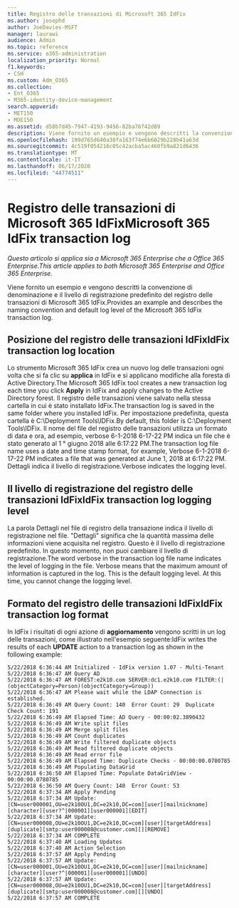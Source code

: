 ```yaml
---
title: Registro delle transazioni di Microsoft 365 IdFix
ms.author: josephd
author: JoeDavies-MSFT
manager: laurawi
audience: Admin
ms.topic: reference
ms.service: o365-administration
localization_priority: Normal
f1.keywords:
- CSH
ms.custom: Adm_O365
ms.collection:
- Ent_O365
- M365-identity-device-management
search.appverid:
- MET150
- MOE150
ms.assetid: d58b7d45-7947-4193-9456-82ba76f42d89
description: Viene fornito un esempio e vengono descritti la convenzione di denominazione e il livello di registrazione predefinito del registro delle transazioni di Microsoft 365 IdFix.
ms.openlocfilehash: 199d765d640a30fa163f74e6b6029b228b41a63d
ms.sourcegitcommit: 4c519f054216c05c42acba5ac460fb9a821d6436
ms.translationtype: MT
ms.contentlocale: it-IT
ms.lasthandoff: 06/17/2020
ms.locfileid: "44774511"
---
```

# <a name="microsoft-365-idfix-transaction-log"></a><span data-ttu-id="4469b-103">Registro delle transazioni di Microsoft 365 IdFix</span><span class="sxs-lookup"><span data-stu-id="4469b-103">Microsoft 365 IdFix transaction log</span></span>

<span data-ttu-id="4469b-104">*Questo articolo si applica sia a Microsoft 365 Enterprise che a Office 365 Enterprise.*</span><span class="sxs-lookup"><span data-stu-id="4469b-104">*This article applies to both Microsoft 365 Enterprise and Office 365 Enterprise.*</span></span>

<span data-ttu-id="4469b-105">Viene fornito un esempio e vengono descritti la convenzione di denominazione e il livello di registrazione predefinito del registro delle transazioni di Microsoft 365 IdFix.</span><span class="sxs-lookup"><span data-stu-id="4469b-105">Provides an example and describes the naming convention and default log level of the Microsoft 365 IdFix transaction log.</span></span>
  
## <a name="idfix-transaction-log-location"></a><span data-ttu-id="4469b-106">Posizione del registro delle transazioni IdFix</span><span class="sxs-lookup"><span data-stu-id="4469b-106">IdFix transaction log location</span></span>

<span data-ttu-id="4469b-107">Lo strumento Microsoft 365 IdFix crea un nuovo log delle transazioni ogni volta che si fa clic su **applica** in IdFix e si applicano modifiche alla foresta di Active Directory.</span><span class="sxs-lookup"><span data-stu-id="4469b-107">The Microsoft 365 IdFix tool creates a new transaction log each time you click **Apply** in IdFix and apply changes to the Active Directory forest.</span></span> <span data-ttu-id="4469b-108">Il registro delle transazioni viene salvato nella stessa cartella in cui è stato installato IdFix.</span><span class="sxs-lookup"><span data-stu-id="4469b-108">The transaction log is saved in the same folder where you installed IdFix.</span></span> <span data-ttu-id="4469b-109">Per impostazione predefinita, questa cartella è C:\Deployment Tools\IDFix.</span><span class="sxs-lookup"><span data-stu-id="4469b-109">By default, this folder is C:\Deployment Tools\IDFix.</span></span> <span data-ttu-id="4469b-110">Il nome del file del registro delle transazioni utilizza un formato di data e ora, ad esempio, verbose 6-1-2018 6-17-22 PM indica un file che è stato generato al 1 ° giugno 2018 alle 6:17:22 PM.</span><span class="sxs-lookup"><span data-stu-id="4469b-110">The transaction log file name uses a date and time stamp format, for example, Verbose 6-1-2018 6-17-22 PM indicates a file that was generated at June 1, 2018 at 6:17:22 PM.</span></span> <span data-ttu-id="4469b-111">Dettagli indica il livello di registrazione.</span><span class="sxs-lookup"><span data-stu-id="4469b-111">Verbose indicates the logging level.</span></span> 
  
## <a name="idfix-transaction-log-logging-level"></a><span data-ttu-id="4469b-112">Il livello di registrazione del registro delle transazioni IdFix</span><span class="sxs-lookup"><span data-stu-id="4469b-112">IdFix transaction log logging level</span></span>

<span data-ttu-id="4469b-p102">La parola Dettagli nel file di registro della transazione indica il livello di registrazione nel file. "Dettagli" significa che la quantità massima delle informazioni viene acquisita nel registro. Questo è il livello di registrazione predefinito. In questo momento, non puoi cambiare il livello di registrazione.</span><span class="sxs-lookup"><span data-stu-id="4469b-p102">The word verbose in the transaction log file name indicates the level of logging in the file. Verbose means that the maximum amount of information is captured in the log. This is the default logging level. At this time, you cannot change the logging level.</span></span>
  
## <a name="idfix-transaction-log-format"></a><span data-ttu-id="4469b-117">Formato del registro delle transazioni IdFix</span><span class="sxs-lookup"><span data-stu-id="4469b-117">IdFix transaction log format</span></span>

<span data-ttu-id="4469b-118">In IdFix i risultati di ogni azione di **aggiornamento** vengono scritti in un log delle transazioni, come illustrato nell'esempio seguente:</span><span class="sxs-lookup"><span data-stu-id="4469b-118">IdFix writes the results of each **UPDATE** action to a transaction log as shown in the following example:</span></span>
  
```
5/22/2018 6:36:44 AM Initialized - IdFix version 1.07 - Multi-Tenant
5/22/2018 6:36:47 AM Query AD
5/22/2018 6:36:47 AM FOREST:e2k10.com SERVER:dc1.e2k10.com FILTER:(|(objectCategory=Person)(objectCategory=Group))
5/22/2018 6:36:47 AM Please wait while the LDAP Connection is established.
5/22/2018 6:36:49 AM Query Count: 140  Error Count: 29  Duplicate Check Count: 191
5/22/2018 6:36:49 AM Elapsed Time: AD Query - 00:00:02.3890432
5/22/2018 6:36:49 AM Write split files
5/22/2018 6:36:49 AM Merge split files
5/22/2018 6:36:49 AM Count duplicates
5/22/2018 6:36:49 AM Write filtered duplicate objects
5/22/2018 6:36:49 AM Read filtered duplicate objects
5/22/2018 6:36:49 AM Read error file
5/22/2018 6:36:49 AM Elapsed Time: Duplicate Checks - 00:00:00.0780785
5/22/2018 6:36:49 AM Populating DataGrid
5/22/2018 6:36:50 AM Elapsed Time: Populate DataGridView - 00:00:00.0780785
5/22/2018 6:36:50 AM Query Count: 140  Error Count: 53
5/22/2018 6:37:34 AM Apply Pending
5/22/2018 6:37:34 AM Update: [CN=user000001,OU=e2k10OU1,DC=e2k10,DC=com][user][mailnickname][character][user?^|000001][user000001][EDIT]
5/22/2018 6:37:34 AM Update: [CN=user000008,OU=e2k10OU1,DC=e2k10,DC=com][user][targetAddress][duplicate][smtp:user000008@customer.com][][REMOVE]
5/22/2018 6:37:34 AM COMPLETE
5/22/2018 6:37:40 AM Loading Updates
5/22/2018 6:37:40 AM Action Selection
5/22/2018 6:37:57 AM Apply Pending
5/22/2018 6:37:57 AM Update: [CN=user000001,OU=e2k10OU1,DC=e2k10,DC=com][user][mailnickname][character][user?^|000001][user000001][UNDO]
5/22/2018 6:37:57 AM Update: [CN=user000008,OU=e2k10OU1,DC=e2k10,DC=com][user][targetAddress][duplicate][smtp:user000008@customer.com][][UNDO]
5/22/2018 6:37:57 AM COMPLETE
```